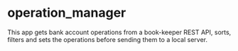 # operation_manager
This app gets bank account operations from a book-keeper REST API, sorts, filters and sets the operations before sending them to a local server.
